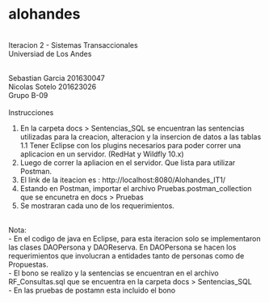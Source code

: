 # alohandes
<br/>
Iteracion 2 - Sistemas Transaccionales<br/>
Universiad de Los Andes<br/><br/>

Sebastian Garcia 201630047<br/>
Nicolas Sotelo 201623026<br/>
Grupo B-09<br/>
<br/>
Instrucciones<br/>
1. En la carpeta docs > Sentencias_SQL se encuentran las sentencias utilizadas para la creacion, alteracion y la insercion de datos a las tablas<br/>
1.1 Tener Eclipse con los plugins necesarios para poder correr una aplicacion en un servidor. (RedHat y Wildfly 10.x)<br/>
2. Luego de correr la apliacion en el servidor. Que lista para utilizar Postman.<br/>
3. El link de la iteacion es : http://localhost:8080/Alohandes_IT1/<br/>
4. Estando en Postman, importar el archivo Pruebas.postman_collection que se encunetra en docs > Pruebas<br/>
5. Se mostraran cada uno de los requerimientos.<br/>
<br/>
Nota:<br/>
- En el codigo de java en Eclipse, para esta iteracion solo se implementaron las clases DAOPersona y DAOReserva. En DAOPersona se hacen los requerimientos que involucran a entidades tanto de personas como de Propuestas.<br/>
- El bono se realizo y la sentencias se encuentran en el archivo RF_Consultas.sql que se encuentra en la carpeta docs > Sentencias_SQL<br/>
- En las pruebas de postamn esta incluido el bono<br/>

